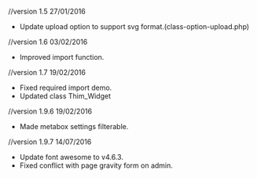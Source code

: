 //version 1.5 27/01/2016
+ Update upload option to support svg format.(class-option-upload.php)

//version 1.6 03/02/2016
+ Improved import function.

//version 1.7 19/02/2016
+ Fixed required import demo.
+ Updated class Thim_Widget

//version 1.9.6 19/02/2016
+ Made metabox settings filterable.

//version 1.9.7 14/07/2016
+ Update font awesome to v4.6.3.
+ Fixed conflict with page gravity form on admin.